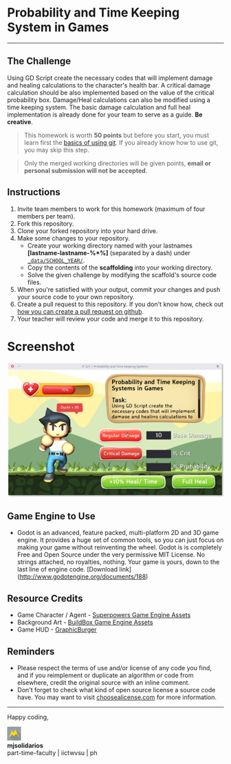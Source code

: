 # Probability and Time Keeping System in Games
***

## The Challenge
Using GD Script create the necessary codes that will implement damage and healing calculations to the character's health bar. A critical damage calculation should be also implemented based on the value of the critical probability box. Damage/Heal calculations can also be modified using a time keeping system. The basic damage calculation and full heal implementation is already done for your team to serve as a guide. **Be creative**.

> This homework is worth **50 points**
but before you start, you must learn first the [basics of using git](https://help.github.com/articles/set-up-git/#platform-windows). If you already know how to use git, you may skip this step.

> Only the merged working directories will be given points, **email or personal submission will not be accepted**.

## Instructions
1. Invite team members to work for this homework  (maximum of four members per team).
1. Fork this repository.
1. Clone your forked repository into your hard drive.
1. Make some changes to your repository.
    - Create your working directory named with your lastnames **[lastname-lastname-%*%]** (separated by a dash) under [`_data/SCHOOL_YEAR/`](_data/).
    - Copy the contents of the **scaffolding** into your working directory.
    -  Solve the given challenge by modifying the scaffold's source code files.
1. When you're satisfied with your output, commit your changes and push your source code to your own repository.
1. Create a pull request to this repository. If you don't know how, check out [how you can create a pull request on github](https://help.github.com/articles/creating-a-pull-request/).
1. Your teacher will review your code and merge it to this repository.

# Screenshot
![logo](assets/snap_0.png "Screenshot")


## Game Engine to Use
* Godot is an advanced, feature packed, multi-platform 2D and 3D game engine. It provides a huge set of common tools, so you can just focus on making your game without reinventing the wheel.
Godot is is completely Free and Open Source under the very permissive MIT License. No strings attached, no royalties, nothing. Your game is yours, down to the last line of engine code. [Download link] (http://www.godotengine.org/documents/188)

## Resource Credits
* Game Character / Agent - [Superpowers Game Engine Assets](http://superpowers-html5.com/)
* Background Art - [BuildBox Game Engine Assets](https://www.buildbox.com/)
* Game HUD - [GraphicBurger](http://graphicburger.com)

## Reminders
* Please respect the terms of use and/or license of any code you find, and if you reimplement or duplicate an algorithm or code from elsewhere, credit the original source with an inline comment.
* Don't forget to check what kind of open source license a source code have. You may want to visit [choosealicense.com](http://choosealicense.com) for more information.

***

Happy coding,

![logo](assets/logo.png "logo")<br>
**mjsolidarios**
<br>part-time-faculty | iictwvsu | ph
